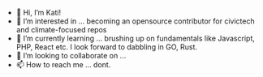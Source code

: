 - 👋 Hi, I’m Kati! 
- 👀 I’m interested in ... becoming an opensource contributor for civictech and climate-focused repos
- 🌱 I’m currently learning ... brushing up on fundamentals like Javascript, PHP, React etc. I look forward to dabbling in GO, Rust.
- 💞️ I’m looking to collaborate on ... 
- 📫 How to reach me ... 
dont.

<!---
KatePrr/KatePrr is a ✨ special ✨ repository because its `README.md` (this file) appears on your GitHub profile.
You can click the Preview link to take a look at your changes.
--->
